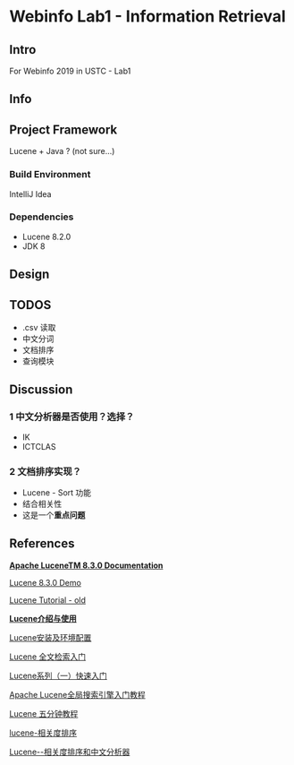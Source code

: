 # Webinfo Lab1 -  Information Retrieval

## Intro

For Webinfo 2019 in USTC - Lab1

## Info



## Project Framework

Lucene + Java ? (not sure...)

### Build Environment

IntelliJ Idea

### Dependencies

+   Lucene 8.2.0
+   JDK 8

## Design

## TODOS

+   .csv 读取
+   中文分词
+   文档排序
+   查询模块

## Discussion

### 1 中文分析器是否使用？选择？

+   IK
+   ICTCLAS

### 2 文档排序实现？

+   Lucene - Sort 功能
+   结合相关性
+   这是一个**重点问题**

## References

[**Apache LuceneTM 8.3.0 Documentation**](https://lucene.apache.org/core/8_3_0/index.html)

[Lucene 8.3.0 Demo](https://lucene.apache.org/core/8_3_0/demo/overview-summary.html)

[Lucene Tutorial - old](https://www.yiibai.com/lucene/lucene_environment.html)

[**Lucene介绍与使用**](https://blog.csdn.net/weixin_42633131/article/details/82873731)

[Lucene安装及环境配置](https://blog.csdn.net/u013819513/article/details/79733756)

[Lucene 全文检索入门](https://www.cnblogs.com/cnjavahome/p/9192467.html)

[Lucene系列（一）快速入门](https://segmentfault.com/a/1190000014203843)

[Apache Lucene全局搜索引擎入门教程](https://www.jianshu.com/p/48aad01ebc7c)

[Lucene 五分钟教程 ](http://www.sohu.com/a/196235775_355142)

[lucene-相关度排序](https://blog.csdn.net/qq_33301113/article/details/79200791)

[Lucene--相关度排序和中文分析器](https://www.jianshu.com/p/89ef0b892c56)